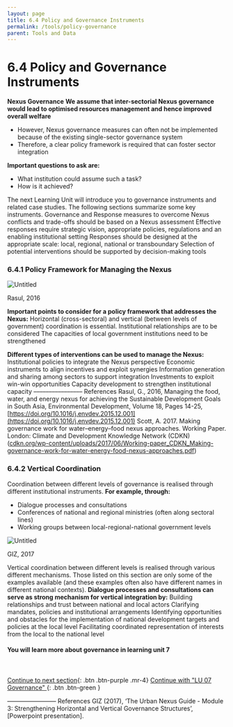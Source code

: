 ```yaml
---
layout: page
title: 6.4 Policy and Governance Instruments
permalink: /tools/policy-governance
parent: Tools and Data
---
```

# 6.4 Policy and Governance Instruments

**Nexus Governance**
**We assume that inter-sectorial Nexus governance would lead to optimised resources management and hence improved overall welfare**

- However,  Nexus governance measures can often not be implemented because of the existing single-sector governance system
- Therefore, a clear policy framework is required that can foster sector integration

**Important questions to ask are:**

- What institution could assume such a task?
- How is it achieved?

The next Learning Unit will introduce you to governance instruments and related case studies.
The following sections summarize some key instruments.
Governance and Response measures to overcome Nexus conflicts and trade-offs should be based on a Nexus assessment
Effective responses require strategic vision, appropriate policies, regulations and an enabling institutional setting
Responses should be designed at the appropriate scale: local, regional, national or transboundary
Selection of potential interventions should be supported by decision-making tools

### 6.4.1 **Policy Framework for Managing the Nexus**

![Untitled](6%204%20Policy%2016801/Untitled.png)

Rasul, 2016

**Important points to consider for a policy framework that addresses the Nexus:**
Horizontal (cross-sectoral) and vertical (between levels of government) coordination is essential.
Institutional relationships are to be considered
The capacities of local government institutions need to be strengthened

**Different types of interventions can be used to manage the Nexus:**
Institutional policies to integrate the Nexus perspective
Economic instruments to align incentives and exploit synergies
Information generation and sharing among sectors to support integration
Investments to exploit win-win opportunities
Capacity development to strengthen institutional capacity
––––––––––––––––
References
Rasul, G., 2016, Managing the food, water, and energy nexus for achieving the Sustainable Development Goals in South Asia, Environmental Development, Volume 18, Pages 14-25, [https://doi.org/10.1016/j.envdev.2015.12.001](https://doi.org/10.1016/j.envdev.2015.12.001)
Scott, A. 2017. Making governance work for water–energy–food nexus approaches. Working Paper. London: Climate and Development Knowledge Network (CDKN) ([cdkn.org/wp-content/uploads/2017/06/Working-paper_CDKN_Making-governance-work-for-water-energy-food-nexus-approaches.pdf](http://cdkn.org/wp-content/uploads/2017/06/Working-paper_CDKN_Making-governance-work-for-water-energy-food-nexus-approaches.pdf))

### 6.4.2 **Vertical Coordination**

Coordination between different levels of governance is realised through different institutional instruments.
**For example, through:**

- Dialogue processes and consultations
- Conferences of national and regional ministries (often along sectoral lines)
- Working groups between local-regional-national government levels

![Untitled](6%204%20Policy%2016801/Untitled%201.png)

GIZ, 2017

Vertical coordination between different levels is realised through various different mechanisms. Those listed on this section are only some of the examples available (and these examples often also have different names in different national contexts).
**Dialogue processes and consultations can serve as strong mechanism for vertical integration by:**
Building relationships and trust between national and local actors
Clarifying mandates, policies and institutional arrangements
Identifying opportunities and obstacles for the implementation of national development targets and policies at the local level
Facilitating coordinated representation of interests from the local to the national level

#### You will learn more about governance in learning unit 7 ####

<br/> <br/>
[Continue to next section](https://waterbender231.github.io/wef-nexus-online-course/tools/questions){: .btn .btn-purple .mr-4}
[Continue with "LU 07 Governance" ](https://waterbender231.github.io/wef-nexus-online-course/governance/){: .btn .btn-green }

––––––––––––––––
References
GIZ (2017), ‘The Urban Nexus Guide - Module 3: Strengthening Horizontal and Vertical Governance Structures’, [Powerpoint presentation].

